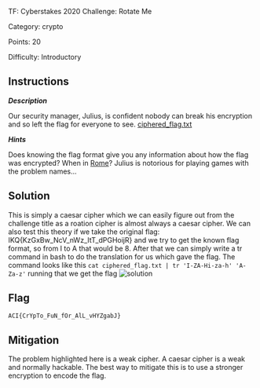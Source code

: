 TF: Cyberstakes 2020
Challenge: Rotate Me

Category: crypto

Points: 20

Difficulty: Introductory

## Instructions

***Description***

Our security manager, Julius, is confident nobody can break his encryption and
so left the flag for everyone to see. [ciphered_flag.txt](ciphered_flag.txt)

***Hints***

Does knowing the flag format give you any information about how the flag was encrypted?
When in [Rome](https://en.wikipedia.org/wiki/Caesar_cipher)?
Julius is notorious for playing games with the problem names...

## Solution

This is simply a caesar cipher which we can easily figure out from the
challenge title as a roation cipher is almost always a caesar cipher.
We can also test this theory if we take the original flag:
IKQ{KzGxBw_NcV_nWz_ItT_dPGHoijR} and we try to get the known flag
format, so from I to A that would be 8. After that we can simply
write a tr command in bash to do the translation for us which gave
the flag. The command looks like this
`cat ciphered_flag.txt | tr 'I-ZA-Hi-za-h' 'A-Za-z'`
running that we get the flag ![solution](solution.png)

## Flag

`ACI{CrYpTo_FuN_fOr_AlL_vHYZgabJ}`

## Mitigation

The problem highlighted here is a weak cipher. A caesar cipher
is a weak and normally hackable. The best way to mitigate this
is to use a stronger encryption to encode the flag.
